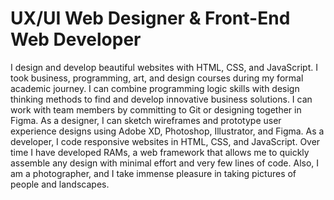 # UX/UI Web Designer & Front-End Web Developer

I design and develop beautiful websites with HTML, CSS, and JavaScript.
I took business, programming, art, and design courses during my formal
academic journey. I can combine programming logic skills with design
thinking methods to find and develop innovative business solutions. I
can work with team members by committing to Git or designing together in
Figma. As a designer, I can sketch wireframes and prototype user experience
designs using Adobe XD, Photoshop, Illustrator, and Figma. As a developer,
I code responsive websites in HTML, CSS, and JavaScript. Over time I
have developed RAMs, a web framework that allows me to quickly assemble
any design with minimal effort and very few lines of code. Also, I am a
photographer, and I take immense pleasure in taking pictures of people
and landscapes.
